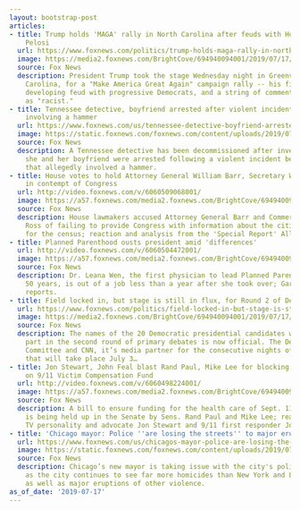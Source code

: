 ```yaml
---
layout: bootstrap-post
articles:
- title: Trump holds 'MAGA' rally in North Carolina after feuds with House Dem 'squad,'
    Pelosi
  url: https://www.foxnews.com/politics/trump-holds-maga-rally-in-north-carolina-after-feuds-with-house-dem-squad-pelosi
  image: https://media2.foxnews.com/BrightCove/694940094001/2019/07/17/694940094001_6060499914001_6060498426001-vs.jpg
  source: Fox News
  description: President Trump took the stage Wednesday night in Greenville, North
    Carolina, for a "Make America Great Again" campaign rally -- his first since a
    developing feud with progressive Democrats, and a string of comments they slammed
    as "racist."
- title: Tennessee detective, boyfriend arrested after violent incident, allegedly
    involving a hammer
  url: https://www.foxnews.com/us/tennessee-detective-boyfriend-arrested-after-violent-incident-allegedly-involving-a-hammer
  image: https://static.foxnews.com/foxnews.com/content/uploads/2019/07/14c7e09c-Megan-Hoffman-Jonathan-Mahoney-Cheatham-County-Jail.jpg
  source: Fox News
  description: A Tennessee detective has been decommissioned after investigators said
    she and her boyfriend were arrested following a violent incident between the couple
    that allegedly involved a hammer.
- title: House votes to hold Attorney General William Barr, Secretary Wilbur Ross
    in contempt of Congress
  url: http://video.foxnews.com/v/6060509068001/
  image: https://a57.foxnews.com/media2.foxnews.com/BrightCove/694940094001/2019/07/17/640/360/694940094001_6060511183001_6060509068001-vs.jpg
  source: Fox News
  description: House lawmakers accused Attorney General Barr and Commerce Secretary
    Ross of failing to provide Congress with information about the citizenship question
    for the census; reaction and analysis from the 'Special Report' All-Stars.
- title: Planned Parenthood ousts president amid 'differences'
  url: http://video.foxnews.com/v/6060504472001/
  image: https://a57.foxnews.com/media2.foxnews.com/BrightCove/694940094001/2019/07/17/640/360/694940094001_6060499938001_6060504472001-vs.jpg
  source: Fox News
  description: Dr. Leana Wen, the first physician to lead Planned Parenthood in nearly
    50 years, is out of a job less than a year after she took over; Garrett Tenney
    reports.
- title: Field locked in, but stage is still in flux, for Round 2 of Dem debates
  url: https://www.foxnews.com/politics/field-locked-in-but-stage-is-still-in-flux-for-round-2-of-dem-debates
  image: https://media2.foxnews.com/BrightCove/694940094001/2019/07/17/694940094001_6060384870001_6060386296001-vs.jpg
  source: Fox News
  description: The names of the 20 Democratic presidential candidates who will take
    part in the second round of primary debates is now official. The Democratic National
    Committee and CNN, it’s media partner for the consecutive nights of showdowns
    that will take place July 3…
- title: Jon Stewart, John Feal blast Rand Paul, Mike Lee for blocking Senate action
    on 9/11 Victim Compensation Fund
  url: http://video.foxnews.com/v/6060498224001/
  image: https://a57.foxnews.com/media2.foxnews.com/BrightCove/694940094001/2019/07/17/640/360/694940094001_6060506822001_6060498224001-vs.jpg
  source: Fox News
  description: A bill to ensure funding for the health care of Sept. 11 first responders
    is being held up in the Senate by Sens. Rand Paul and Mike Lee; reaction from
    TV personality and advocate Jon Stewart and 9/11 first responder John Feal.
- title: 'Chicago mayor: Police ''are losing the streets'' to major eruptions of violence'
  url: https://www.foxnews.com/us/chicagos-mayor-police-are-losing-the-streets-to-major-eruptions-of-violence
  image: https://static.foxnews.com/foxnews.com/content/uploads/2019/07/Johnson-Lightfoot_Getty.jpg
  source: Fox News
  description: Chicago’s new mayor is taking issue with the city's police department
    as the city continues to see far more homicides than New York and Los Angeles,
    as well as major eruptions of other violence.
as_of_date: '2019-07-17'
---
```


